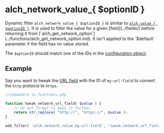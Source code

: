 # alch\_network\_value\_{ $optionID }

Dynamic filter `alch_network_value_{ $optionID }` is similar to [`alch_value_{ $optionID }`](alch_value_%7B$optionID%7D.md). It is used to filter the value for a given [field](../fields/) before returning it from [`alch_get_network_option`](../functions/alch_get_network_option.md). It isn't applied to the `$default` parameter if the field has no value stored.

The `$optionID` should match one of the IDs in the [configuration object](https://github.com/alchemyoptions/alchemy-options-docs/tree/8b2bf3bd7ce84655c638f5207b00fe1902d575b8/filters/Configuration.md).

## Example

Say you want to tweak the [URL field](../fields/url.md) with the ID of `my-url-field` to convert the `http` protocol to `https`.

```php
//somewhere in functions.php

function tweak_network_url_field( $value ) {
    // do not forget to pass it further
    return str_replace( "http://", "https://", $value );
}

add_filter( 'alch_network_value_my-url-field', 'tweak_network_url_field' );
```

